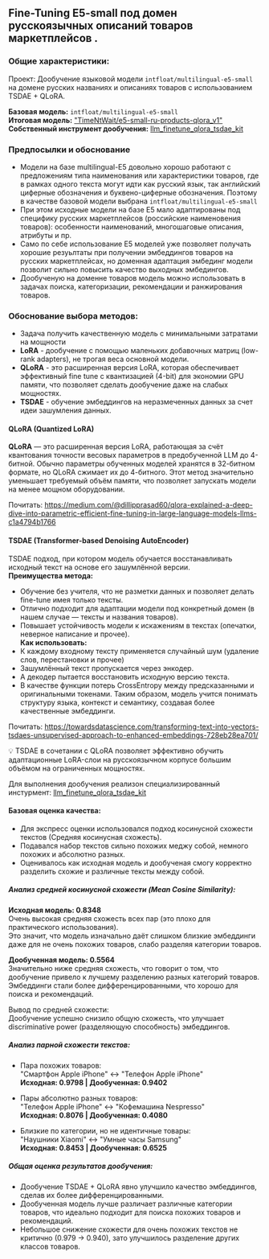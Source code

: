 ## Fine-Tuning E5-small под домен русскоязычных описаний товаров маркетплейсов .

### Общие характеристики:  
Проект: Дообучение языковой модели `intfloat/multilingual-e5-small` на домене русских названиях и описаниях товаров с использованием TSDAE + QLoRA. 

**Базовая модель:** `intfloat/multilingual-e5-small`      
**Итоговая модель:** ["TimeNtWait/e5-small-ru-products-qlora_v1"](https://huggingface.co/TimeNtWait/e5-small-ru-products-qlora_v1)  
**Собственный инструмент дообучения:** [llm_finetune_qlora_tsdae_kit](https://github.com/TimeNtWait/llm_finetune_qlora_tsdae_kit)

### Предпосылки и обоснование
- Модели на базе multilingual-E5 довольно хорошо работают с предложениям типа наименования или характеристики товаров, где в рамках одного текста могут идти как русский язык, так английский циферные обозначения и буквено-циферные обозначения. Поэтому в качестве базовой модели выбрана `intfloat/multilingual-e5-small`    
- При этом исходные модели на базе E5 мало адаптированы под специфику русских маркетплейсов (российские наименовения товаров): особенности наименований, многошаговые описания, атрибуты и пр.
- Само по себе использование E5 моделей уже позволяет получать хорошие резуьлтаты при получении эмбеддингов товаров на русских маркетплейсах, но доменная адаптация эмбединг модели позволит сильно повысить качество выходных эмбедингов.        
- Дообученую на доменне товаров модель можно использовать в задачах поиска, категоризации, рекомендации и ранжирования товаров.


### Обоснование выбора методов:
- Задача получить качественную модель с минимальными затратами на мощности
- **LoRA** - дообучение с помощью маленьких добавочных матриц (low-rank adapters), не трогая веса основной модели.
- **QLoRA** - это расширенная версия LoRA, которая обеспечивает эффективный fine tune с квантизацией (4-bit) для экономии GPU памяти, что позволяет сделать дообучение даже на слабых мощностях.
- **TSDAE** - обучение эмбеддингов на неразмеченных данных за счет идеи зашумления данных.

#### QLoRA (Quantized LoRA) 
**QLoRA** — это расширенная версия LoRA, работающая за счёт квантования точности весовых параметров в предобученной LLM до 4-битной. Обычно параметры обученных моделей хранятся в 32-битном формате, но QLoRA сжимает их до 4-битного. Этот метод значительно уменьшает требуемый объём памяти, что позволяет запускать модели на менее мощном оборудовании.

Почитать: 
https://medium.com/@dillipprasad60/qlora-explained-a-deep-dive-into-parametric-efficient-fine-tuning-in-large-language-models-llms-c1a4794b1766

#### TSDAE (Transformer-based Denoising AutoEncoder)
TSDAE подход, при котором модель обучается восстанавливать исходный текст на основе его зашумлённой версии.  
**Преимущества метода:**
- Обучение без учителя, что не разметки данных и позволяет делать fine-tune имея только тексты. 
- Отлично подходит для адаптации модели под конкретный домен (в нашем случае — тексты и названия товаров).  
- Повышает устойчивость модели к искажениям в текстах (опечатки, неверное написание и прочее).  
**Как использовать:**
- К каждому входному тексту применяется случайный шум (удаление слов, перестановки и прочее)
- Зашумлённый текст пропускается через энкодер.
- А декодер пытается восстановить исходную версию текста.
- В качестве функции потерь CrossEntropy между предсказанными и оригинальными токенами.
Таким образом, модель учится понимать структуру языка, контекст и семантику, создавая более качественные эмбеддинги.

Почитать: 
https://towardsdatascience.com/transforming-text-into-vectors-tsdaes-unsupervised-approach-to-enhanced-embeddings-728eb28ea701/


💡 TSDAE в сочетании с QLoRA позволяет эффективно обучить адаптационные LoRA-слои на русскоязычном корпусе большим объёмом на ограниченных мощностях.

Для выполнения дообучения реализон специализированный инстурмент: [llm_finetune_qlora_tsdae_kit](https://github.com/TimeNtWait/llm_finetune_qlora_tsdae_kit)   



#### Базовая оценка качества:  
- Для экспресс оценки использовался подход косинусной схожести текстов (Средняя косинусная схожесть).  
- Подавался набор текстов сильно похожих меджу собой, немного похожих и абсолютно разных.  
- Оценивалось как исходная модель и дообученая смогу корректно разделить схожие и различные тексты между собой.

##### Анализ средней косинусной схожести (Mean Cosine Similarity):  
**Исходная модель: 0.8348**  
Очень высокая средняя схожесть всех пар (это плохо для практического использования).  
Это значит, что модель изначально даёт слишком близкие эмбеддинги даже для не очень похожих товаров, слабо разделяя категории товаров.  

**Дообученная модель: 0.5564**  
Значительно ниже средняя схожесть, что говорит о том, что дообучение привело к лучшему разделению разных категорий товаров.  
Эмбеддинги стали более дифференцированными, что хорошо для поиска и рекомендаций.  

Вывод по средней схожести:  
Дообучение успешно снизило общую схожесть, что улучшает discriminative power (разделяющую способность) эмбеддингов.

##### Анализ парной схожести текстов:
- Пара похожих товаров:  
"Смартфон Apple iPhone" ↔ "Телефон Apple iPhone"  
**Исходная: 0.9798 | Дообученная: 0.9402**    


- Пары абсолютно разных товаров:  
"Телефон Apple iPhone" ↔ "Кофемашина Nespresso"  
**Исходная: 0.8076 | Дообученная: 0.4080**  


- Близкие по категории, но не идентичные товары:  
"Наушники Xiaomi" ↔ "Умные часы Samsung"  
**Исходная: 0.8453 | Дообученная: 0.6525**    

##### Общая оценка результатов дообучения:
- Дообучение TSDAE + QLoRA явно улучшило качество эмбеддингов, сделав их более дифференцированными.  
- Дообученная модель лучше различает различные категории товаров, что идеально подходит для поиска похожих товаров и рекомендаций.  
- Небольшое снижение схожести для очень похожих текстов не критично (0.979 -> 0.940), зато улучшилось разделение других классов товаров.    




